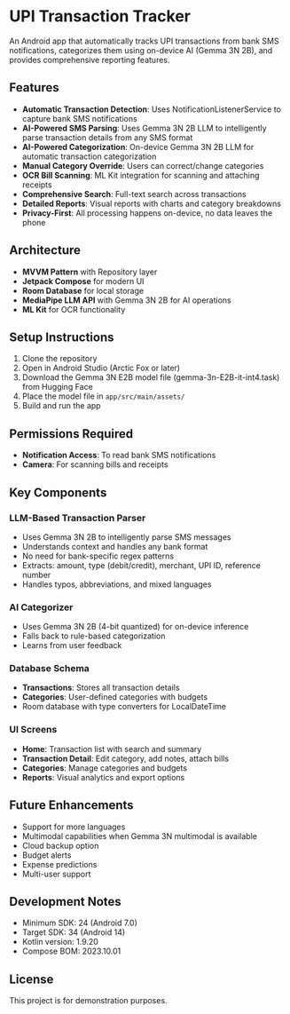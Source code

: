 # UPI Transaction Tracker

An Android app that automatically tracks UPI transactions from bank SMS notifications, categorizes them using on-device AI (Gemma 3N 2B), and provides comprehensive reporting features.

## Features

- **Automatic Transaction Detection**: Uses NotificationListenerService to capture bank SMS notifications
- **AI-Powered SMS Parsing**: Uses Gemma 3N 2B LLM to intelligently parse transaction details from any SMS format
- **AI-Powered Categorization**: On-device Gemma 3N 2B LLM for automatic transaction categorization
- **Manual Category Override**: Users can correct/change categories
- **OCR Bill Scanning**: ML Kit integration for scanning and attaching receipts
- **Comprehensive Search**: Full-text search across transactions
- **Detailed Reports**: Visual reports with charts and category breakdowns
- **Privacy-First**: All processing happens on-device, no data leaves the phone

## Architecture

- **MVVM Pattern** with Repository layer
- **Jetpack Compose** for modern UI
- **Room Database** for local storage
- **MediaPipe LLM API** with Gemma 3N 2B for AI operations
- **ML Kit** for OCR functionality

## Setup Instructions

1. Clone the repository
2. Open in Android Studio (Arctic Fox or later)
3. Download the Gemma 3N E2B model file (gemma-3n-E2B-it-int4.task) from Hugging Face
4. Place the model file in `app/src/main/assets/`
5. Build and run the app

## Permissions Required

- **Notification Access**: To read bank SMS notifications
- **Camera**: For scanning bills and receipts

## Key Components

### LLM-Based Transaction Parser
- Uses Gemma 3N 2B to intelligently parse SMS messages
- Understands context and handles any bank format
- No need for bank-specific regex patterns
- Extracts: amount, type (debit/credit), merchant, UPI ID, reference number
- Handles typos, abbreviations, and mixed languages

### AI Categorizer
- Uses Gemma 3N 2B (4-bit quantized) for on-device inference
- Falls back to rule-based categorization
- Learns from user feedback

### Database Schema
- **Transactions**: Stores all transaction details
- **Categories**: User-defined categories with budgets
- Room database with type converters for LocalDateTime

### UI Screens
- **Home**: Transaction list with search and summary
- **Transaction Detail**: Edit category, add notes, attach bills
- **Categories**: Manage categories and budgets
- **Reports**: Visual analytics and export options

## Future Enhancements

- Support for more languages
- Multimodal capabilities when Gemma 3N multimodal is available
- Cloud backup option
- Budget alerts
- Expense predictions
- Multi-user support

## Development Notes

- Minimum SDK: 24 (Android 7.0)
- Target SDK: 34 (Android 14)
- Kotlin version: 1.9.20
- Compose BOM: 2023.10.01

## License

This project is for demonstration purposes.
